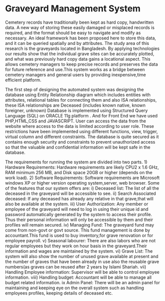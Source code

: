# Graveyard Management System

Cemetery records have traditionally been kept as hard copy, handwritten data. A new way of storing these easily damaged or misplaced records is required, and the format should be easy to
navigate and modify as necessary.  An ideal framework has been proposed here to store this data, and it can be queried spatially and by attributes. The study area of this research is the
graveyards located in Bangladesh. By applying technologies our results show that the individual grave sites can be accurately plotted, and what was previously hard copy data gains a locational
aspect. This allows cemetery managers to keep precise records and preserves the data for future reference and use.This system works as a bridge between cemetery managers and general users
by providing inexpensive,time efficient platform.

The first step of designing the automated system was designing the database using Entity Relationship diagram which includes entities with attributes, relational tables for connecting them and also ISA relationships, these ISA relationships are Deceased (includes known native, known foreigner, unknown) Database is implemented using Structured
Query Language (SQL) on ORACLE 11g platform . And for Front End we have used PHP,HTML,CSS and JAVASCRIPT. User can access the data from the website where access to the data is limited according to user role. These restrictions have been implemented using different functions, view, trigger,
virtual column and different constraints. The database is quite secured as it contains enough security and constraints to prevent unauthorized access so that the valuable and confidential
information will be kept safe in the database. 


The requirements for running the system are divided into two parts. 1) Hardware Requirements: Hardware requirements are likely CPU2 x 1.6 GHz, RAM minimum 256 MB, and Disk space 20GB or higher (depends on the work load). 2)
Software Requirements: Software requirements are Microsoft windows XP or higher version operating system,server, web browser. Some of the features that our system offers are: 
i) Deceased list: The list of all the deceased in the graveyard will be accessible to see. 
ii) Search Associated deceased: If any deceased has already any relative in that grave,that will also be available at the system. 
iii) User Authorization: Any member or employee of the graveyard will need to log in using their unique id and password automatically generated by the system to access their profile. Thus their personal information will only be accessible by them and their profiles will remain secured. 
iv) Managing Fund: The graveyard fund may come from non-govt or govt source. This fund management is done by accountant.This fund is used to buy inventory,for grave renovation or for employee payroll. 
v) Seasonal labourer: There are also labors who are not regular employees but they work on hour basis in the graveyard.Their information and wages are maintained by the system. 
vi) Grave List: The system will also show the number of unused grave available at present and the number of graves that have been already in use also
the reusable grave numbers(as graves can be reused after 2 years by Islami Shariah. 
vii) Handling Employee information: Supervisor will be able to control employee information. 
viii) Handling budget: Accountant will be able to manage all budget related information. ix Admin Panel: There will be an admin panel for maintaining and keeping eye on the overall system such as handling employees profiles, keeping details
of deceased etc.
